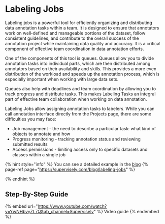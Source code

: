 # Labeling Jobs
Labeling jobs is a powerful tool for efficiently organizing and distributing data annotation tasks within a team. It is designed to ensure that annotators work on well-defined and manageable portions of the dataset, follow consistent guidelines, and contribute to the overall success of the annotation project while maintaining data quality and accuracy. It is a critical component of effective team coordination in data annotation efforts.

One of the components of this tool is queues. Queues allow you to divide annotation tasks into individual parts, which are then distributed among annotators based on their availability and skills. This provides a more even distribution of the workload and speeds up the annotation process, which is especially important when working with large data sets.

Queues also help with deadlines and team coordination by allowing you to track progress and distribute tasks. This makes Labeling Tasks an integral part of effective team collaboration when working on data annotation.

Labeling Jobs allow assigning annotation tasks to labelers.
While you can call annotation interface directly from the Projects page, there are some difficulties you may face:
- Job management - the need to describe a particular task: what kind of objects to annotate and how
- Progress monitoring - tracking annotation status and reviewing submitted results
- Access permissions - limiting access only to specific datasets and classes within a single job

{% hint style="info" %}
You can see a detailed example in the [blog](https://supervisely.com/blog/labeling-jobs) 
{% page-ref page="https://supervisely.com/blog/labeling-jobs" %}

{% endhint %}




## Step-By-Step Guide


{% embed url="https://www.youtube.com/watch?v=YwNHbvyZL7Q&ab_channel=Supervisely" %} Video guide {% endembed %}
